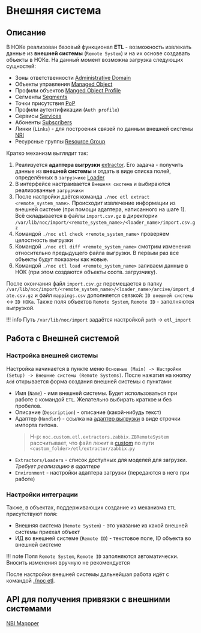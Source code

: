 # Внешняя система

## Описание

В НОКе реализован базовый функционал **ETL** - возможность извлекать данные из 
**внешней системы** (`Remote System`) и на их основе создавать объекты в НОКе. 
На данный момент возможна загрузка следующих сущностей:

* Зоны ответственности [Administrative Domain](../administrative-domain/index.md)
* Объекты управления [Managed Object](../managed-object/index.md)
* Профили объектов [Manged Object Profile](../managed-object-profile/index.md)
* Сегменты [Segments](../network-segment/index.md)
* Точки присутствия [PoP](../container/index.md)
* Профили аутентификации (`Auth profile`)
* Сервисы [Services](../service/index.md)
* Абоненты [Subscribers](../subscriber/index.md)
* Линки (`Links`) - для построения связей по данным внешней системы [NRI](../discovery-reference/box/nri.md)
* Ресурсные группы [Resource Group](../resource-group/index.md)

Кратко механизм выглядит так:

1. Реализуется **адаптера выгрузки** [extractor](../../../../dev/etl/index.md). Его задача - получить данные из **внешней системы** и отдать в виде списка полей, определённых в `загрузчике` [Loader](../../../../dev/etl/index.md)
2. В интерфейсе настраивается `Внешняя система` и выбираются реализованные `загрузчики`
3. После настройки даётся команда `./noc etl extract <remote_system_name>`. Происходит извлечение информации из внешней системе (при помощи адаптера, написанного на шаге 1). Всё складывается в файлы `import.csv.gz` в директории `/var/lib/noc/import/<remote_system_name>/<loader_name>/import.csv.gz`
4. Командой `./noc etl check <remote_system_name>` проверяем целостность выгрузки
5. Командой `./noc etl diff <remote_system_name>` смотрим изменения относительно предыдущего файла выгрузки. В первым раз все объекты будут показаны как новые.
6. Командой `./noc etl load <remote_system_name>` заливаем данные в НОК (при этом создаются объекты соотв. загрузчику). 

После окончания файл `import.csv.gz` перемещается в папку `/var/lib/noc/import/<remote_system_name>/<loader_name>/arcive/import_date.csv.gz` и файл `mappings.csv` дополняется связкой: `ID внешней системы` <-> `ID НОКа`. Также поля объектов `Remote System`, `Remote ID` - заполняются выгрузкой.

<!-- prettier-ignore -->
!!! info
    Путь `/var/lib/noc/import` задаётся настройкой `path` -> `etl_import`

## Работа с Внешней системой

### Настройка внешней системы

Настройка начинается в пункте меню `Основные (Main) -> Настройки (Setup) -> Внешние системы (Remote Systems)`. 
После нажатия на кнопку `Add` открывается форма создания внешней системы с пунктами:

* Имя (`Name`) - имя внешней системы. Будет использоваться при работе с командой `ETL`. Желательно выбирать краткое и без пробелов.
* Описание (`Description`) - описание (какой-нибудь текст)
* Адаптер (`Handler`) - ссылка на [адаптер выгрузки](../../../../dev/etl/index.md) в виде строчки импорта питона. 
  > Н-р: `noc.custom.etl.extractors.zabbix.ZBRemoteSystem` рассчитывает, что файл лежит в [custom](../../../../dev/custom/index.md) по пути `<custom_folder>/etl/extractor/zabbix.py`
* `Extractors/Loaders` - список доступных для моделей для загрузки. *Требует реализацию в адаптере*
* `Environment` - настройки адаптера загрузки (передаются в него при работе)

### Настройки интеграции

Также, в объектах, поддерживающих создание из механизма `ETL` присутствуют поля:

* Внешняя система (`Remote System`) - это указание из какой внешней системы приехал объект
* ИД во внешней системе (`Remote ID`) - текстовое поле, ID объекта во внешней системе

<!-- prettier-ignore -->
!!! note
    Поля `Remote System`, `Remote ID` заполняются автоматически. Вносить изменения вручную не рекомендуется


После настройки внешней системы дальнейшая работа идёт с командой [./noc etl](../../../../man/etl.md).

## API для получения привязки с внешними системами

[NBI Mappper](../nbi-api-reference/getmappings.md)